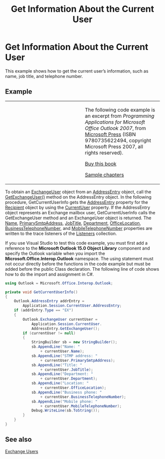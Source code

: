 ﻿---
title: 'Get Information About the Current User'
TOCTitle: 'Get Information About the Current User'
ms:assetid: 3802523a-3ccf-4cca-a348-abe2645a0d9c
ms:mtpsurl: https://msdn.microsoft.com/en-us/library/Ff184601(v=office.15)
ms:contentKeyID: 55119840
ms.date: 07/24/2014
mtps_version: v=office.15


---

# Get Information About the Current User

This example shows how to get the current user’s information, such as name, job title, and telephone number.

## Example

<table>
<colgroup>
<col style="width: 50%" />
<col style="width: 50%" />
</colgroup>
<tbody>
<tr class="odd">
<td><p></p></td>
<td><p>The following code example is an excerpt from <em>Programming Applications for Microsoft Office Outlook 2007</em>, from <a href="http://www.microsoft.com/learning/books/default.mspx">Microsoft Press</a> (ISBN 9780735622494, copyright Microsoft Press 2007, all rights reserved).</p>
<p><a href="http://www.amazon.com/gp/product/0735622493?ie=utf8%26tag=msmsdn-20%26linkcode=as2%26camp=1789%26creative=9325%26creativeasin=0735622493">Buy this book</a></p>
<p><a href="https://msdn.microsoft.com/en-us/library/cc513844(v=office.15)">Sample chapters</a></p></td>
</tr>
</tbody>
</table>


To obtain an [ExchangeUser](https://msdn.microsoft.com/en-us/library/bb609574\(v=office.15\)) object from an [AddressEntry](https://msdn.microsoft.com/en-us/library/bb609728\(v=office.15\)) object, call the [GetExchangeUser()](https://msdn.microsoft.com/en-us/library/bb611808\(v=office.15\)) method on the AddressEntry object. In the following procedure, GetCurrentUserInfo gets the [AddressEntry](https://msdn.microsoft.com/en-us/library/bb644359\(v=office.15\)) property for the [Recipient](https://msdn.microsoft.com/en-us/library/bb624370\(v=office.15\)) object by using the [CurrentUser](https://msdn.microsoft.com/en-us/library/bb622574\(v=office.15\)) property. If the AddressEntry object represents an Exchange mailbox user, GetCurrentUserInfo calls the GetExchangeUser method and an ExchangeUser object is returned. The [Name](https://msdn.microsoft.com/en-us/library/bb622941\(v=office.15\)), [PrimarySmtpAddress](https://msdn.microsoft.com/en-us/library/bb645506\(v=office.15\)), [JobTitle](https://msdn.microsoft.com/en-us/library/bb645451\(v=office.15\)), [Department](https://msdn.microsoft.com/en-us/library/bb623789\(v=office.15\)), [OfficeLocation](https://msdn.microsoft.com/en-us/library/bb611429\(v=office.15\)), [BusinessTelephoneNumber](https://msdn.microsoft.com/en-us/library/bb612294\(v=office.15\)), and [MobileTelephoneNumber](https://msdn.microsoft.com/en-us/library/bb609292\(v=office.15\)) properties are written to the trace listeners of the [Listeners](http://msdn.microsoft.com/en-us/library/system.diagnostics.debug.listeners.aspx) collection.

If you use Visual Studio to test this code example, you must first add a reference to the **Microsoft Outlook 15.0 Object Library** component and specify the Outlook variable when you import the **Microsoft.Office.Interop.Outlook** namespace. The using statement must not occur directly before the functions in the code example but must be added before the public Class declaration. The following line of code shows how to do the import and assignment in C\#.

```csharp
using Outlook = Microsoft.Office.Interop.Outlook;
```

```csharp
private void GetCurrentUserInfo()
{
    Outlook.AddressEntry addrEntry =
        Application.Session.CurrentUser.AddressEntry;
    if (addrEntry.Type == "EX")
    {
        Outlook.ExchangeUser currentUser =
            Application.Session.CurrentUser.
            AddressEntry.GetExchangeUser();
        if (currentUser != null)
        {
            StringBuilder sb = new StringBuilder();
            sb.AppendLine("Name: "
                + currentUser.Name);
            sb.AppendLine("STMP address: "
                + currentUser.PrimarySmtpAddress);
            sb.AppendLine("Title: "
                + currentUser.JobTitle);
            sb.AppendLine("Department: "
                + currentUser.Department);
            sb.AppendLine("Location: "
                + currentUser.OfficeLocation);
            sb.AppendLine("Business phone: "
                + currentUser.BusinessTelephoneNumber);
            sb.AppendLine("Mobile phone: "
                + currentUser.MobileTelephoneNumber);
            Debug.WriteLine(sb.ToString());
        }
    }
}
```

## See also



[Exchange Users](exchange-users.md)

